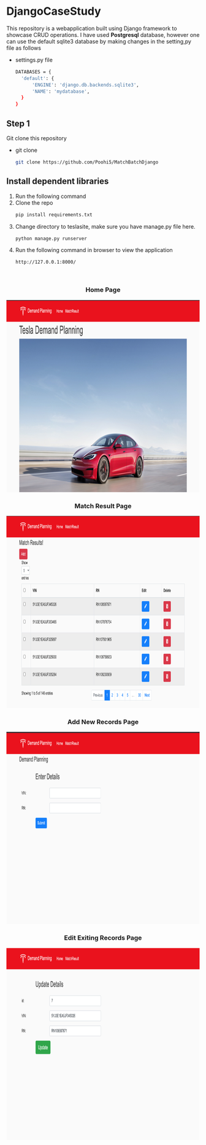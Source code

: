 # DjangoCaseStudy

This repository is a webapplication built using Django framework to showcase CRUD operations. I have used **Postgresql** database, however one can use the default sqlite3 database by making changes in the setting,py file as follows

* settings.py file
  ```sh
  DATABASES = {
    'default': {
        'ENGINE': 'django.db.backends.sqlite3',
        'NAME': 'mydatabase',
    }
  }  
  ```

<!-- Steps to run the application -->
## Step 1

Git clone this repository
* git clone
  ```sh
  git clone https://github.com/Poohi5/MatchBatchDjango
  ```

## Install dependent libraries

1. Run the following command
2. Clone the repo
   ```sh
   pip install requirements.txt
   ```
3. Change directory to teslasite, make sure you have manage.py file here.
   ```sh
   python manage.py runserver
   ```
4. Run the following command in browser to view the application
   ```sh
   http://127.0.0.1:8000/
   ```

   
<!-- Webapplication screenshots -->
<br />
 <h3 align="center">Home Page</h3>
    <img src="https://github.com/Poohi5/MatchBatchDjango/blob/main/HomePage.png" alt="homepage" width="800" height="500">

<br />
 <h3 align="center">Match Result Page</h3>
    <img src="https://github.com/Poohi5/MatchBatchDjango/blob/main/MatchResultPage.png" alt="matchresult" width="800" height="500">

<br />
 <h3 align="center">Add New Records Page</h3>
    <img src="https://github.com/Poohi5/MatchBatchDjango/blob/main/addnewrecords.png" alt="matchresult" width="800" height="500">
 
<br />
 <h3 align="center">Edit Exiting Records Page</h3>
    <img src="https://github.com/Poohi5/MatchBatchDjango/blob/main/editdetails.png" alt="matchresult" width="800" height="500">
